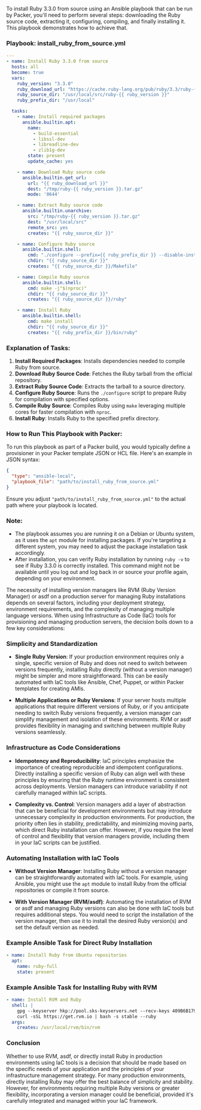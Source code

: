 To install Ruby 3.3.0 from source using an Ansible playbook that can be run by Packer, you'll need to perform several steps: downloading the Ruby source code, extracting it, configuring, compiling, and finally installing it. This playbook demonstrates how to achieve that.

### Playbook: install_ruby_from_source.yml

```yaml
---
- name: Install Ruby 3.3.0 from source
  hosts: all
  become: true
  vars:
    ruby_version: "3.3.0"
    ruby_download_url: "https://cache.ruby-lang.org/pub/ruby/3.3/ruby-{{ ruby_version }}.tar.gz"
    ruby_source_dir: "/usr/local/src/ruby-{{ ruby_version }}"
    ruby_prefix_dir: "/usr/local"

  tasks:
    - name: Install required packages
      ansible.builtin.apt:
        name:
          - build-essential
          - libssl-dev
          - libreadline-dev
          - zlib1g-dev
        state: present
        update_cache: yes

    - name: Download Ruby source code
      ansible.builtin.get_url:
        url: "{{ ruby_download_url }}"
        dest: "/tmp/ruby-{{ ruby_version }}.tar.gz"
        mode: '0644'

    - name: Extract Ruby source code
      ansible.builtin.unarchive:
        src: "/tmp/ruby-{{ ruby_version }}.tar.gz"
        dest: "/usr/local/src"
        remote_src: yes
        creates: "{{ ruby_source_dir }}"

    - name: Configure Ruby source
      ansible.builtin.shell:
        cmd: "./configure --prefix={{ ruby_prefix_dir }} --disable-install-doc"
        chdir: "{{ ruby_source_dir }}"
        creates: "{{ ruby_source_dir }}/Makefile"

    - name: Compile Ruby source
      ansible.builtin.shell:
        cmd: make -j"$(nproc)"
        chdir: "{{ ruby_source_dir }}"
        creates: "{{ ruby_source_dir }}/ruby"

    - name: Install Ruby
      ansible.builtin.shell:
        cmd: make install
        chdir: "{{ ruby_source_dir }}"
        creates: "{{ ruby_prefix_dir }}/bin/ruby"
```

### Explanation of Tasks:

1. **Install Required Packages**: Installs dependencies needed to compile Ruby from source.
2. **Download Ruby Source Code**: Fetches the Ruby tarball from the official repository.
3. **Extract Ruby Source Code**: Extracts the tarball to a source directory.
4. **Configure Ruby Source**: Runs the `./configure` script to prepare Ruby for compilation with specified options.
5. **Compile Ruby Source**: Compiles Ruby using `make` leveraging multiple cores for faster compilation with `nproc`.
6. **Install Ruby**: Installs Ruby to the specified prefix directory.

### How to Run This Playbook with Packer:

To run this playbook as part of a Packer build, you would typically define a provisioner in your Packer template JSON or HCL file. Here's an example in JSON syntax:

```json
{
  "type": "ansible-local",
  "playbook_file": "path/to/install_ruby_from_source.yml"
}
```

Ensure you adjust `"path/to/install_ruby_from_source.yml"` to the actual path where your playbook is located.

### Note:

- The playbook assumes you are running it on a Debian or Ubuntu system, as it uses the `apt` module for installing packages. If you're targeting a different system, you may need to adjust the package installation task accordingly.
- After installation, you can verify Ruby installation by running `ruby -v` to see if Ruby 3.3.0 is correctly installed. This command might not be available until you log out and log back in or source your profile again, depending on your environment.

The necessity of installing version managers like RVM (Ruby Version Manager) or asdf on a production server for managing Ruby installations depends on several factors, including your deployment strategy, environment requirements, and the complexity of managing multiple language versions. When using Infrastructure as Code (IaC) tools for provisioning and managing production servers, the decision boils down to a few key considerations:

### Simplicity and Standardization

- **Single Ruby Version**: If your production environment requires only a single, specific version of Ruby and does not need to switch between versions frequently, installing Ruby directly (without a version manager) might be simpler and more straightforward. This can be easily automated with IaC tools like Ansible, Chef, Puppet, or within Packer templates for creating AMIs.

- **Multiple Applications or Ruby Versions**: If your server hosts multiple applications that require different versions of Ruby, or if you anticipate needing to switch Ruby versions frequently, a version manager can simplify management and isolation of these environments. RVM or asdf provides flexibility in managing and switching between multiple Ruby versions seamlessly.

### Infrastructure as Code Considerations

- **Idempotency and Reproducibility**: IaC principles emphasize the importance of creating reproducible and idempotent configurations. Directly installing a specific version of Ruby can align well with these principles by ensuring that the Ruby runtime environment is consistent across deployments. Version managers can introduce variability if not carefully managed within IaC scripts.

- **Complexity vs. Control**: Version managers add a layer of abstraction that can be beneficial for development environments but may introduce unnecessary complexity in production environments. For production, the priority often lies in stability, predictability, and minimizing moving parts, which direct Ruby installation can offer. However, if you require the level of control and flexibility that version managers provide, including them in your IaC scripts can be justified.

### Automating Installation with IaC Tools

- **Without Version Manager**: Installing Ruby without a version manager can be straightforwardly automated with IaC tools. For example, using Ansible, you might use the `apt` module to install Ruby from the official repositories or compile it from source.

- **With Version Manager (RVM/asdf)**: Automating the installation of RVM or asdf and managing Ruby versions can also be done with IaC tools but requires additional steps. You would need to script the installation of the version manager, then use it to install the desired Ruby version(s) and set the default version as needed.

### Example Ansible Task for Direct Ruby Installation

```yaml
- name: Install Ruby from Ubuntu repositories
  apt:
    name: ruby-full
    state: present
```

### Example Ansible Task for Installing Ruby with RVM

```yaml
- name: Install RVM and Ruby
  shell: |
    gpg --keyserver hkp://pool.sks-keyservers.net --recv-keys 409B6B1796C275462A1703113804BB82D39DC0E3 7D2BAF1CF37B13E2069D6956105BD0E739499BDB
    curl -sSL https://get.rvm.io | bash -s stable --ruby
  args:
    creates: /usr/local/rvm/bin/rvm
```

### Conclusion

Whether to use RVM, asdf, or directly install Ruby in production environments using IaC tools is a decision that should be made based on the specific needs of your application and the principles of your infrastructure management strategy. For many production environments, directly installing Ruby may offer the best balance of simplicity and stability. However, for environments requiring multiple Ruby versions or greater flexibility, incorporating a version manager could be beneficial, provided it's carefully integrated and managed within your IaC framework.

